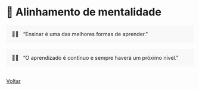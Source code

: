 # 🧠 Alinhamento de mentalidade


<div style="background-color: hsla(0, 0%, 80%, 0.1); padding: 15px;">
  👨‍💻 &nbsp “Ensinar é uma das melhores formas de aprender."
</div>

<br>

<div style="background-color: hsla(0, 0%, 80%, 0.1); padding: 15px;">
  👨‍💻 &nbsp “O aprendizado é contínuo e sempre haverá um próximo nível.”
</div>

<br>

<a href="../../README.md">Voltar</a>